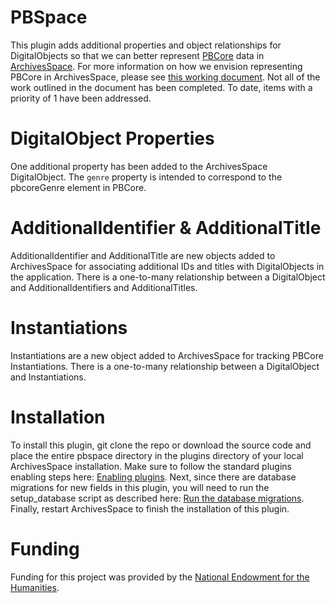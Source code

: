 # PBSpace

This plugin adds additional properties and object relationships for DigitalObjects so that we can better represent [PBCore](http://pbcore.org/) data in [ArchivesSpace](https://archivesspace.org/). For more information on how we envision representing PBCore in ArchivesSpace, please see [this working document](https://docs.google.com/spreadsheets/d/1hKLD-J5MEhUkYfpt3wDgQnTq0R2HtGAjmWTOJVaG0EA/edit?ts=5bfee578#gid=00). Not all of the work outlined in the document has been completed. To date, items with a priority of 1 have been addressed.

# DigitalObject Properties

One additional property has been added to the ArchivesSpace DigitalObject. The `genre` property is intended to correspond to the pbcoreGenre element in PBCore.

# AdditionalIdentifier & AdditionalTitle

AdditionalIdentifier and AdditionalTitle are new objects added to ArchivesSpace for associating additional IDs and titles with DigitalObjects in the application. There is a one-to-many relationship between a DigitalObject and AdditionalIdentifiers and AdditionalTitles.

# Instantiations

Instantiations are a new object added to ArchivesSpace for tracking PBCore Instantiations. There is a one-to-many relationship between a DigitalObject and Instantiations.

# Installation
To install this plugin, git clone the repo or download the source code and place the entire pbspace directory in the plugins directory of your local ArchivesSpace installation. Make sure to follow the standard plugins enabling steps here: [Enabling plugins](https://github.com/archivesspace/tech-docs/blob/master/customization/plugins.md#enabling-plugins). Next, since there are database migrations for new fields in this plugin, you will need to run the setup_database script as described here: [Run the database migrations](https://github.com/archivesspace/tech-docs/blob/master/administration/upgrading.md#run-the-database-migrations). Finally, restart ArchivesSpace to finish the installation of this plugin.

# Funding

Funding for this project was provided by the [National Endowment for the Humanities](https://www.neh.gov/).
